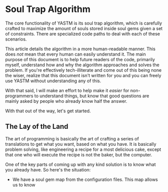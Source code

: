 # Soul Trap Algorithm

The core functionality of YASTM is its soul trap algorithm, which is carefully
crafted to maximize the amount of souls stored inside soul gems given a set of
constraints. There are specialized code paths to deal with each of these
scenarios.

This article details the algorithm in a more human-readable manner. This does
_not_ mean that every human can easily understand it. The main purpose of this
document is to help future readers of the code, primarily myself, understand how
and why the algorithm approaches and solves the problem. If you're effectively
tech-illiterate and come out of this being none the wiser, realize that this
document isn't written for you and you can freely use YASTM without
understanding any of this.

With that said, I will make an effort to help make it _easier_ for
non-programmers to understand things, but know that good questions are mainly
asked by people who already know half the answer.

With that out of the way, let's get started.

## The Lay of the Land

The art of programming is basically the art of crafting a series of translations
to get what you want, based on what you have. It is basically problem solving,
like engineering a recipe for a most delicious cake, except that one who will
execute the recipe is not the baker, but the computer.

One of the key parts of coming up with any kind solution is to know what you
already have. So here's the situation:

* We have a soul gem map from the configuration files. This map allows us to
  know
